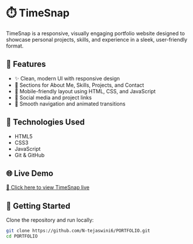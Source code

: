# ⏱️ TimeSnap

TimeSnap is a responsive, visually engaging portfolio website designed to showcase personal projects, skills, and experience in a sleek, user-friendly format.

## 🌟 Features

- ✨ Clean, modern UI with responsive design
- 🧠 Sections for About Me, Skills, Projects, and Contact
- 📱 Mobile-friendly layout using HTML, CSS, and JavaScript
- 🔗 Social media and project links
- 🧾 Smooth navigation and animated transitions

## 🚀 Technologies Used

- HTML5
- CSS3
- JavaScript
- Git & GitHub

## 🌐 Live Demo

[🔗 Click here to view TimeSnap live](https://N-tejaswini6.github.io/Timesnap/)

## 📁 Getting Started

Clone the repository and run locally:

```bash
git clone https://github.com/N-tejaswini6/PORTFOLIO.git
cd PORTFOLIO

 
